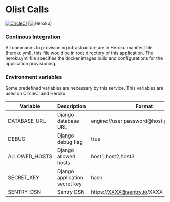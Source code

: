 # Olist Calls

[![CircleCI](https://circleci.com/gh/morais90/work-at-olist/tree/master.svg?style=svg)](https://circleci.com/gh/morais90/work-at-olist/tree/master) [![Heroku](https://heroku-badge.herokuapp.com/?app=work-at-olist-calls)]


### Continous Integration

All commands to provisioning infrastructure are in Heroku manifest file (heroku.yml), this file would be in root directory of this application. The heroku.yml file specifies the docker images build and configurations for the application provisioning.

### Environment variables

Some predefined variables are necessary by this service. This variables are used on CircleCI and Heroku.

| Variable      | Description                   | Format                                    |
|---------------|-------------------------------|-------------------------------------------|
| DATABASE_URL  | Django database URL           | engine://user:password@host:port/database |
| DEBUG         | Django debug flag             | true|false                                |
| ALLOWED_HOSTS | Django allowed hosts          | host1,host2,host3                         |
| SECRET_KEY    | Django application secret key | hash                                      |
| SENTRY_DSN    | Sentry DSN                    | https://XXXX@sentry.io/XXXX               |
